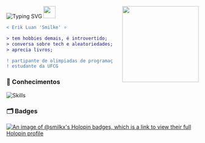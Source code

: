 ![Typing SVG](https://readme-typing-svg.demolab.com?font=Poppins&weight=900&size=25&duration=4000&pause=500&color=2C98C8&vCenter=true&width=320&height=30&lines=Hey+there+!;I'm+Erik+Luan+!;Welcome+to+my+profile+!)
<img src="https://github.com/blackcater/blackcater/raw/main/images/Hi.gif" height="32"/>
<img align="right" height="200" style="margin-left: 25px" src="https://static.wixstatic.com/media/a44335_8d3913e1f95145988e3befbf3c45d5c2~mv2.gif"/>

```diff
< Erik Luan 'Smilke' ⭐

> tem hobbies demais, é introvertido;
> conversa sobre tech e aleatoriedades;
> aprecia livros;

! partipante de olimpiadas de programação
! estudante da UFCG
```
### 📖 Conhecimentos

![Skills](https://skillicons.dev/icons?i=python,java,cpp,html,css,js,bootstrap,ts,nodejs)

### 🗂 Badges

[![An image of @smilkx's Holopin badges, which is a link to view their full Holopin profile](https://holopin.me/smilkx)](https://holopin.io/@smilkx)
